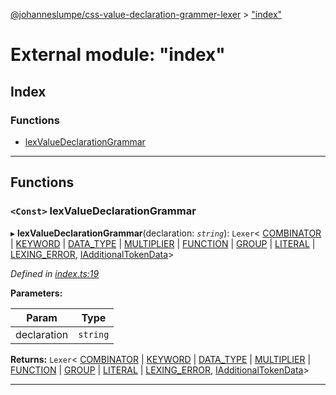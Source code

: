 [@johanneslumpe/css-value-declaration-grammer-lexer](../README.md) > ["index"](../modules/_index_.md)

# External module: "index"

## Index

### Functions

* [lexValueDeclarationGrammar](_index_.md#lexvaluedeclarationgrammar)

---

## Functions

<a id="lexvaluedeclarationgrammar"></a>

### `<Const>` lexValueDeclarationGrammar

▸ **lexValueDeclarationGrammar**(declaration: *`string`*): `Lexer`< [COMBINATOR](../enums/_types_.icsstokentype.md#combinator) &#124; [KEYWORD](../enums/_types_.icsstokentype.md#keyword) &#124; [DATA_TYPE](../enums/_types_.icsstokentype.md#data_type) &#124; [MULTIPLIER](../enums/_types_.icsstokentype.md#multiplier) &#124; [FUNCTION](../enums/_types_.icsstokentype.md#function) &#124; [GROUP](../enums/_types_.icsstokentype.md#group) &#124; [LITERAL](../enums/_types_.icsstokentype.md#literal) &#124; [LEXING_ERROR](../enums/_types_.ilexingerror.md#lexing_error), [IAdditionalTokenData](../interfaces/_types_.iadditionaltokendata.md)>

*Defined in [index.ts:19](https://github.com/johanneslumpe/css-value-declaration-grammer-lexer/blob/2d14583/src/index.ts#L19)*

**Parameters:**

| Param | Type |
| ------ | ------ |
| declaration | `string` |

**Returns:** `Lexer`< [COMBINATOR](../enums/_types_.icsstokentype.md#combinator) &#124; [KEYWORD](../enums/_types_.icsstokentype.md#keyword) &#124; [DATA_TYPE](../enums/_types_.icsstokentype.md#data_type) &#124; [MULTIPLIER](../enums/_types_.icsstokentype.md#multiplier) &#124; [FUNCTION](../enums/_types_.icsstokentype.md#function) &#124; [GROUP](../enums/_types_.icsstokentype.md#group) &#124; [LITERAL](../enums/_types_.icsstokentype.md#literal) &#124; [LEXING_ERROR](../enums/_types_.ilexingerror.md#lexing_error), [IAdditionalTokenData](../interfaces/_types_.iadditionaltokendata.md)>

___

